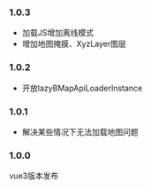 ### 1.0.3
* 加载JS增加离线模式
* 增加地图掩膜、XyzLayer图层

### 1.0.2
* 开放lazyBMapApiLoaderInstance

### 1.0.1
* 解决某些情况下无法加载地图问题

### 1.0.0
vue3版本发布
